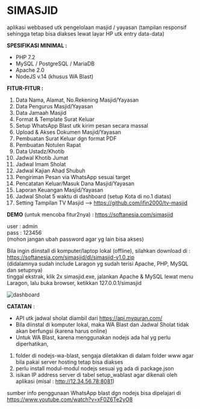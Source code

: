 # SIMASJID
aplikasi webbased utk pengelolaan masjid / yayasan
(tampilan responsif sehingga tetap bisa diakses lewat layar HP utk entry data-data)

**SPESIFIKASI MINIMAL :**
- PHP 7.2
- MySQL / PostgreSQL / MariaDB
- Apache 2.0
- NodeJS v.14 (khusus WA Blast)

**FITUR-FITUR :**
1. Data Nama, Alamat, No.Rekening Masjid/Yayasan
2. Data Pengurus Masjid/Yayasan
3. Data Jamaah Masjid
4. Format & Template Surat Keluar
5. Setup WhatsApp Blast utk kirim pesan secara massal
6. Upload & Akses Dokumen Masjid/Yayasan
7. Pembuatan Surat Keluar dgn format PDF
8. Pembuatan Notulen Rapat
9. Data Ustadz/Khotib
10. Jadwal Khotib Jumat
11. Jadwal Imam Sholat
12. Jadwal Kajian Ahad Shubuh
13. Pengiriman Pesan via WhatsApp sesuai target
14. Pencatatan Keluar/Masuk Dana Masjid/Yayasan
15. Laporan Keuangan Masjid/Yayasan
16. Jadwal Sholat 5 waktu di dashboard (setup Kota di no.1 diatas)
17. Setting Tampilan TV Masjid --> https://github.com/ifin2000/tv-masjid

**DEMO** (untuk mencoba fitur2nya) :
https://softanesia.com/simasjid

user : admin  
pass : 123456  
(mohon jangan ubah password agar yg lain bisa akses) 

Bila ingin diinstall di komputer/laptop lokal (offline), silahkan download di :   
https://softanesia.com/simasjid/dl/simasjid-v1.0.zip  
(didalamnya sudah include Laragon yg sudah terisi Apache, PHP, MySQL dan setupnya)  
tinggal ekstrak, klik 2x simasjid.exe, jalankan Apache & MySQL lewat menu Laragon, lalu buka browser, ketikkan 127.0.0.1/simasjid  

![dashboard](https://user-images.githubusercontent.com/7757976/219941741-71044684-57b6-47c9-865d-cb15d5f54354.png)

**CATATAN** :
- API utk jadwal sholat diambil dari https://api.myquran.com/
- Bila diinstal di komputer lokal, maka WA Blast dan Jadwal Sholat tidak akan berfungsi (karena harus online)
- Untuk WA Blast, karena menggunakan nodejs ada hal yg perlu diperhatikan,
1. folder di nodejs-wa-blast, sengaja diletakkan di dalam folder www agar bila pakai server hosting tetap bisa diakses
2. perlu install modul-modul nodejs sesuai yg ada di package.json
3. isikan IP address server di tabel setup_wablast agar dikenali oleh aplikasi (misal : http://12.34.56.78:8081)

sumber info penggunaan WhatsApp blast dgn nodejs bisa dipelajari di https://www.youtube.com/watch?v=xF0Z6Te2yO8
